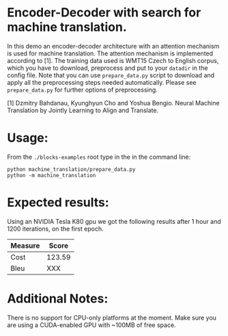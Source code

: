 # Encoder-Decoder with search for machine translation.
In this demo an encoder-decoder architecture with an attention mechanism is used for
machine translation. The attention mechanism is implemented according to
[1]. The training data used is WMT15 Czech to English corpus, which you have
to download, preprocess and put to your `datadir` in the config file. Note
that you can use `prepare_data.py` script to download and apply all the
preprocessing steps needed automatically.  Please see `prepare_data.py` for
further options of preprocessing.

[1] Dzmitry Bahdanau, Kyunghyun Cho and Yoshua Bengio. Neural
   Machine Translation by Jointly Learning to Align and Translate.

# Usage:

From the `./blocks-examples` root type in the in the command line:

```
python machine_translation/prepare_data.py
python -m machine_translation
```

# Expected results:
Using an NVIDIA Tesla K80 gpu we got the following results after 1 hour and 1200 iterations, on the first epoch.

| Measure  | Score |
| -------- |------ |
| Cost  | 123.59  |
| Bleu  | XXX  |

# Additional Notes:
There is no support for CPU-only platforms at the moment. Make sure you are using a CUDA-enabled GPU with ~100MB of free space. 
